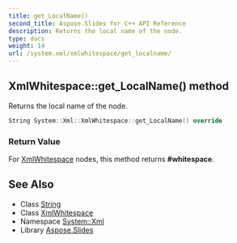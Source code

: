 ```yaml
---
title: get_LocalName()
second_title: Aspose.Slides for C++ API Reference
description: Returns the local name of the node.
type: docs
weight: 14
url: /system.xml/xmlwhitespace/get_localname/
---
```

## XmlWhitespace::get_LocalName() method


Returns the local name of the node.

```cpp
String System::Xml::XmlWhitespace::get_LocalName() override
```


### Return Value

For [XmlWhitespace](../) nodes, this method returns **#whitespace**.

## See Also

* Class [String](../../../system/string/)
* Class [XmlWhitespace](../)
* Namespace [System::Xml](../../)
* Library [Aspose.Slides](../../../)